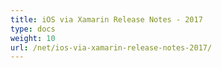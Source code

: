 ```yaml
---
title: iOS via Xamarin Release Notes - 2017
type: docs
weight: 10
url: /net/ios-via-xamarin-release-notes-2017/
---
```


